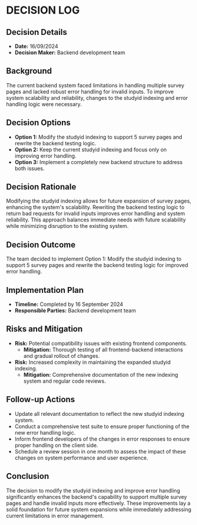 # DECISION LOG

## Decision Details
- **Date:** 16/09/2024
- **Decision Maker:** Backend development team

## Background
The current backend system faced limitations in handling multiple survey pages and lacked robust error handling for invalid inputs. To improve system scalability and reliability, changes to the studyid indexing and error handling logic were necessary.

## Decision Options
- **Option 1:** Modify the studyid indexing to support 5 survey pages and rewrite the backend testing logic.
- **Option 2:** Keep the current studyid indexing and focus only on improving error handling.
- **Option 3:** Implement a completely new backend structure to address both issues.

## Decision Rationale
Modifying the studyid indexing allows for future expansion of survey pages, enhancing the system's scalability. Rewriting the backend testing logic to return bad requests for invalid inputs improves error handling and system reliability. This approach balances immediate needs with future scalability while minimizing disruption to the existing system.

## Decision Outcome
The team decided to implement Option 1: Modify the studyid indexing to support 5 survey pages and rewrite the backend testing logic for improved error handling.

## Implementation Plan
- **Timeline:** Completed by 16 September 2024
- **Responsible Parties:** Backend development team

## Risks and Mitigation
- **Risk:** Potential compatibility issues with existing frontend components.
  - **Mitigation:** Thorough testing of all frontend-backend interactions and gradual rollout of changes.
- **Risk:** Increased complexity in maintaining the expanded studyid indexing.
  - **Mitigation:** Comprehensive documentation of the new indexing system and regular code reviews.

## Follow-up Actions
- Update all relevant documentation to reflect the new studyid indexing system.
- Conduct a comprehensive test suite to ensure proper functioning of the new error handling logic.
- Inform frontend developers of the changes in error responses to ensure proper handling on the client side.
- Schedule a review session in one month to assess the impact of these changes on system performance and user experience.

## Conclusion
The decision to modify the studyid indexing and improve error handling significantly enhances the backend's capability to support multiple survey pages and handle invalid inputs more effectively. These improvements lay a solid foundation for future system expansions while immediately addressing current limitations in error management.
